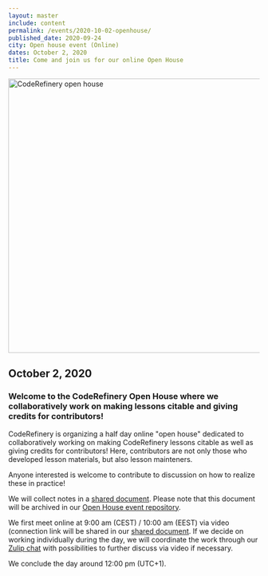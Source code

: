 ```yaml
---
layout: master
include: content
permalink: /events/2020-10-02-openhouse/
published_date: 2020-09-24
city: Open house event (Online)
dates: October 2, 2020
title: Come and join us for our online Open House
---
```


<img src="/assets/img/coderefinery_openhouse.png" alt="CodeRefinery open house" style="width:550px">

## October 2, 2020

### Welcome to the CodeRefinery Open House where we collaboratively work on **making lessons citable and giving credits for contributors**!

CodeRefinery is organizing a half day online "open house" dedicated to
collaboratively working on making CodeRefinery lessons citable as well as giving credits for contributors!
Here, contributors are not only those who developed lesson materials, but also lesson mainteners.

Anyone interested is welcome to contribute to discussion on how to realize these in practice!

We will collect notes in a [shared
document](https://hackmd.io/@coderefinery/2020-10-02-openhouse).
Please note that this document will be archived in our [Open House
event repository](https://github.com/coderefinery/open-house).

We first meet online at 9:00 am (CEST) / 10:00 am (EEST) via video (connection link
will be shared in our [shared document](https://hackmd.io/@coderefinery/2020-10-02-openhouse). 
If we decide on working individually during the day, we will coordinate
the work through our [Zulip chat](https://coderefinery.zulipchat.com)
with possibilities to further discuss via video if necessary.

We conclude the day around 12:00 pm (UTC+1).
